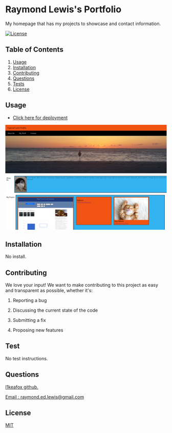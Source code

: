 # Raymond Lewis's Portfolio


My homepage that has my projects to showcase and contact information.

[![License](https://img.shields.io/badge/License-Apache_2.0-blue.svg)](https://opensource.org/licenses/Apache-2.0)
## Table of Contents 
1.  [Usage](#Usage)
2.  [Installation](#Installation)
3.  [Contributing](#Contributing)
4.  [Questions](#Questions)
5.  [Tests](#Tests)
6.  [License](#License)

## Usage 
* <a href="https://l1keafox.github.io/Rayfolio/"> Click here for deployment </a> 

![Website](/assets/images/readme.PNG)

## Installation 
No install.



## Contributing 
We love your input! We want to make contributing to this project as easy and transparent as possible, whether it's:

 1. Reporting a bug

  2. Discussing the current state of the code

 3. Submitting a fix 

 4. Proposing new features 


## Test 
No test instructions.


## Questions
<a href='https://github.com/l1keafox'>l1keafox github.</a> 

<a href="mailto: raymond.ed.lewis@gmail.com">Email : raymond.ed.lewis@gmail.com</a>

## License
[MIT](https://choosealicense.com/licenses/mit/)


